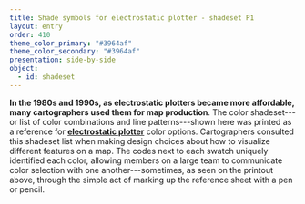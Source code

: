 ```yaml
---
title: Shade symbols for electrostatic plotter - shadeset P1
layout: entry
order: 410
theme_color_primary: "#3964af"
theme_color_secondary: "#3964af"
presentation: side-by-side
object:
  - id: shadeset
---
```


**In the 1980s and 1990s, as electrostatic plotters became more affordable, many cartographers used them for map production**. The color shadeset---or list of color combinations and line patterns---shown here was printed as a reference for **<a class="gloss" target="blank" href="../../../glossary/">electrostatic plotter</a>** color options. Cartographers consulted this shadeset list when making design choices about how to visualize different features on a map. The codes next to each swatch uniquely identified each color, allowing members on a large team to communicate color selection with one another---sometimes, as seen on the printout above, through the simple act of marking up the reference sheet with a pen or pencil.